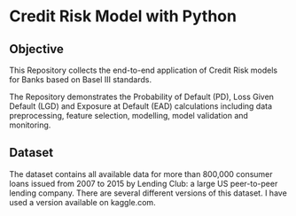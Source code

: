 # Credit Risk Model with Python

## Objective
This Repository collects the end-to-end application of Credit Risk models for Banks based on Basel III standards. 

The Repository demonstrates the Probability of Default (PD), Loss Given Default (LGD) and Exposure at Default (EAD) calculations including data preprocessing, feature selection, modelling, model validation and monitoring. 

## Dataset
The dataset contains all available data for more than 800,000 consumer loans issued from 2007 to 2015 by Lending Club: a large US peer-to-peer lending company. There are several different versions of this dataset. I have used a version available on kaggle.com.
